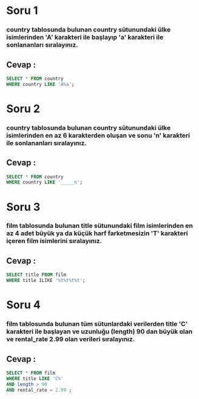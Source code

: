 # Soru 1

### **country** tablosunda bulunan **country** sütunundaki ülke isimlerinden '**A**' karakteri ile başlayıp '**a**' karakteri ile sonlananları sıralayınız.

## Cevap :
```sql
SELECT * FROM country
WHERE country LIKE 'A%a';
```


# Soru 2

### **country** tablosunda bulunan **country** sütunundaki ülke isimlerinden en az **6** karakterden oluşan ve sonu '**n**' karakteri ile sonlananları sıralayınız.

## Cevap :
```sql
SELECT * FROM country
WHERE country LIKE '_____n';
```

# Soru 3

### **film** tablosunda bulunan **title** sütunundaki film isimlerinden en az **4** adet **büyük** ya da **küçük** harf farketmesizin '**T**' karakteri içeren film isimlerini sıralayınız.

## Cevap :
```sql
SELECT title FROM film
WHERE title ILIKE '%t%t%t%t';
```

# Soru 4

### **film** tablosunda bulunan tüm sütunlardaki verilerden **title** '**C**' karakteri ile başlayan ve uzunluğu (length) **90** dan büyük olan ve **rental_rate** **2.99** olan verileri sıralayınız.

## Cevap :
```sql
SELECT * FROM film
WHERE title LIKE 'C%' 
AND length > 90 
AND rental_rate = 2.99 ;
```